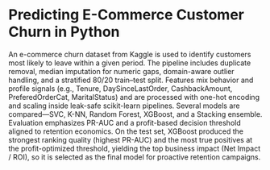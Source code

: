 # Predicting E-Commerce Customer Churn in Python
An e-commerce churn dataset from Kaggle is used to identify customers most likely to leave within a given period. The pipeline includes duplicate removal, median imputation for numeric gaps, domain-aware outlier handling, and a stratified 80/20 train–test split. Features mix behavior and profile signals (e.g., Tenure, DaySinceLastOrder, CashbackAmount, PreferedOrderCat, MaritalStatus) and are processed with one-hot encoding and scaling inside leak-safe scikit-learn pipelines. Several models are compared—SVC, K-NN, Random Forest, XGBoost, and a Stacking ensemble. Evaluation emphasizes PR-AUC and a profit-based decision threshold aligned to retention economics. On the test set, XGBoost produced the strongest ranking quality (highest PR-AUC) and the most true positives at the profit-optimized threshold, yielding the top business impact (Net Impact / ROI), so it is selected as the final model for proactive retention campaigns.
 
